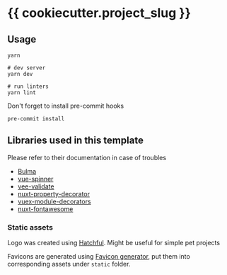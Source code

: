 # {{ cookiecutter.project_slug }}

## Usage

```shell
yarn

# dev server
yarn dev

# run linters
yarn lint
```

Don't forget to install pre-commit hooks

```shell
pre-commit install
```

## Libraries used in this template

Please refer to their documentation in case of troubles

- [Bulma](https://bulma.io)
- [vue-spinner](https://github.com/greyby/vue-spinner)
- [vee-validate](https://vee-validate.logaretm.com/v3)
- [nuxt-property-decorator](https://github.com/nuxt-community/nuxt-property-decorator)
- [vuex-module-decorators](https://github.com/championswimmer/vuex-module-decorators)
- [nuxt-fontawesome](https://github.com/vaso2/nuxt-fontawesome)

### Static assets

Logo was created using [Hatchful](). Might be useful for simple pet projects

Favicons are generated using [Favicon generator](https://realfavicongenerator.net), put them into corresponding assets under `static` folder.
